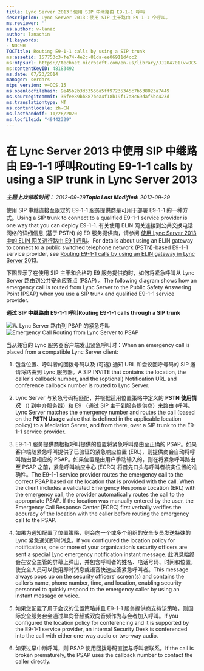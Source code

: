 ```yaml
---
title: Lync Server 2013：使用 SIP 中继路由 E9-1-1 呼叫
description: Lync Server 2013：使用 SIP 主干路由 E9-1-1 个呼叫。
ms.reviewer: ''
ms.author: v-lanac
author: lanachin
f1.keywords:
- NOCSH
TOCTitle: Routing E9-1-1 calls by using a SIP trunk
ms:assetid: 157753c3-fe74-4e2c-81da-ee06911d4cc2
ms:mtpsurl: https://technet.microsoft.com/en-us/library/JJ204701(v=OCS.15)
ms:contentKeyID: 48183492
ms.date: 07/23/2014
manager: serdars
mtps_version: v=OCS.15
ms.openlocfilehash: 9e45b2b3d33556a5ff97235345c7b538023a7449
ms.sourcegitcommit: 36fee89bb887bea4f18b19f17a8c69daf5bc423d
ms.translationtype: MT
ms.contentlocale: zh-CN
ms.lasthandoff: 11/26/2020
ms.locfileid: "49442329"
---
```

# <a name="routing-e9-1-1-calls-by-using-a-sip-trunk-in-lync-server-2013"></a><span data-ttu-id="2babb-103">在 Lync Server 2013 中使用 SIP 中继路由 E9-1-1 呼叫</span><span class="sxs-lookup"><span data-stu-id="2babb-103">Routing E9-1-1 calls by using a SIP trunk in Lync Server 2013</span></span>

<div data-xmlns="http://www.w3.org/1999/xhtml">

<div class="topic" data-xmlns="http://www.w3.org/1999/xhtml" data-msxsl="urn:schemas-microsoft-com:xslt" data-cs="https://msdn.microsoft.com/">

<div data-asp="https://msdn2.microsoft.com/asp">



</div>

<div id="mainSection">

<div id="mainBody"><span data-ttu-id="2babb-104">

<span> </span></span><span class="sxs-lookup"><span data-stu-id="2babb-104">

<span> </span></span></span>

<span data-ttu-id="2babb-105">_**主题上次修改时间：** 2012-09-29_</span><span class="sxs-lookup"><span data-stu-id="2babb-105">_**Topic Last Modified:** 2012-09-29_</span></span>

<span data-ttu-id="2babb-106">使用 SIP 中继连接至限定的 E9-1-1 服务提供商是可用于部署 E9-1-1 的一种方式。</span><span class="sxs-lookup"><span data-stu-id="2babb-106">Using a SIP trunk to connect to a qualified E9-1-1 service provider is one way that you can deploy E9-1-1.</span></span> <span data-ttu-id="2babb-107">有关使用 ELIN 网关连接到公共交换电话网络的详细信息 (基于 PSTN) 的 E9 服务提供商，请参阅 [使用 Lync Server 2013 中的 ELIN 网关进行路由 E9 1 呼叫](lync-server-2013-routing-e9-1-1-calls-by-using-an-elin-gateway.md)。</span><span class="sxs-lookup"><span data-stu-id="2babb-107">For details about using an ELIN gateway to connect to a public switched telephone network (PSTN)-based E9-1-1 service provider, see [Routing E9-1-1 calls by using an ELIN gateway in Lync Server 2013](lync-server-2013-routing-e9-1-1-calls-by-using-an-elin-gateway.md).</span></span>

<span data-ttu-id="2babb-108">下图显示了在使用 SIP 主干和合格的 E9 服务提供商时，如何将紧急呼叫从 Lync Server 路由到公共安全应答点 (PSAP) 。</span><span class="sxs-lookup"><span data-stu-id="2babb-108">The following diagram shows how an emergency call is routed from Lync Server to the Public Safety Answering Point (PSAP) when you use a SIP trunk and qualified E9-1-1 service provider.</span></span>

<span data-ttu-id="2babb-109">**通过 SIP 中继路由 E9-1-1 呼叫**</span><span class="sxs-lookup"><span data-stu-id="2babb-109">**Routing E9-1-1 calls through a SIP trunk**</span></span>

<span data-ttu-id="2babb-110">![从 Lync Server 路由到 PSAP 的紧急呼叫](images/JJ204701.0637a9d4-2ca7-438a-8ed0-19090a4b992d(OCS.15).jpg "从 Lync Server 路由到 PSAP 的紧急呼叫")</span><span class="sxs-lookup"><span data-stu-id="2babb-110">![Emergency Call Routing from Lync Server to PSAP](images/JJ204701.0637a9d4-2ca7-438a-8ed0-19090a4b992d(OCS.15).jpg "Emergency Call Routing from Lync Server to PSAP")</span></span>

<span data-ttu-id="2babb-111">当从兼容的 Lync 服务器客户端发出紧急呼叫时：</span><span class="sxs-lookup"><span data-stu-id="2babb-111">When an emergency call is placed from a compatible Lync Server client:</span></span>

1.  <span data-ttu-id="2babb-112">包含位置、呼叫者的回拨号码以及 (可选) 通知 URL 和会议回呼号码的 SIP 邀请将路由到 Lync 服务器。</span><span class="sxs-lookup"><span data-stu-id="2babb-112">A SIP INVITE that contains the location, the caller's callback number, and the (optional) Notification URL and conference callback number is routed to Lync Server.</span></span>

2.  <span data-ttu-id="2babb-113">Lync Server 与紧急号码相匹配，并根据适用位置策略中定义的 **PSTN 使用情况** （) 到中介服务器）和 E9 （通过 SIP 主干到服务提供商）来路由 (呼叫。</span><span class="sxs-lookup"><span data-stu-id="2babb-113">Lync Server matches the emergency number and routes the call (based on the **PSTN Usage** value that is defined in the applicable location policy) to a Mediation Server, and from there, over a SIP trunk to the E9-1-1 service provider.</span></span>

3.  <span data-ttu-id="2babb-p102">E9-1-1 服务提供商根据呼叫提供的位置将紧急呼叫路由至正确的 PSAP。如果客户端随紧急呼叫提供了已验证的紧急响应位置 (ERL)，则提供商会自动将呼叫路由至相应的 PSAP。如果位置是由用户手动输入的，则在将紧急呼叫路由至 PSAP 之前，紧急呼叫响应中心 (ECRC) 将首先口头与呼叫者核实位置的准确性。</span><span class="sxs-lookup"><span data-stu-id="2babb-p102">The E9-1-1 service provider routes the emergency call to the correct PSAP based on the location that is provided with the call. When the client includes a validated Emergency Response Location (ERL) with the emergency call, the provider automatically routes the call to the appropriate PSAP. If the location was manually entered by the user, the Emergency Call Response Center (ECRC) first verbally verifies the accuracy of the location with the caller before routing the emergency call to the PSAP.</span></span>

4.  <span data-ttu-id="2babb-117">如果为通知配置了位置策略，则会向一个或多个组织的安全专员发送特殊的 Lync 紧急通知即时消息。</span><span class="sxs-lookup"><span data-stu-id="2babb-117">If you configured the location policy for notifications, one or more of your organization’s security officers are sent a special Lync emergency notification instant message.</span></span> <span data-ttu-id="2babb-118">此消息始终会在安全主管的屏幕上弹出，并包含呼叫者的姓名、电话号码、时间和位置，使安全人员可以使用即时消息或语音快速应答紧急呼叫者。</span><span class="sxs-lookup"><span data-stu-id="2babb-118">This message always pops up on the security officers’ screen(s) and contains the caller’s name, phone number, time, and location, enabling security personnel to quickly respond to the emergency caller by using an instant message or voice.</span></span>

5.  <span data-ttu-id="2babb-119">如果您配置了用于会议的位置策略并且 E9-1-1 服务提供商支持该策略，则国际安全服务台会通过单向音频或双向音频作为与会者加入呼叫。</span><span class="sxs-lookup"><span data-stu-id="2babb-119">If you configured the location policy for conferencing and it is supported by the E9-1-1 service provider, an internal Security Desk is conferenced into the call with either one-way audio or two-way audio.</span></span>

6.  <span data-ttu-id="2babb-120">如果过早中断呼叫，则 PSAP 使用回拨号码直接与呼叫者联系。</span><span class="sxs-lookup"><span data-stu-id="2babb-120">If the call is broken prematurely, the PSAP uses the callback number to contact the caller directly.</span></span>

<span data-ttu-id="2babb-121"></div>

<span> </span>

</div>

</div>

</span><span class="sxs-lookup"><span data-stu-id="2babb-121"></div>

<span> </span>

</div>

</div>

</span></span></div>

